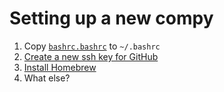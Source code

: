 # Setting up a new compy

1. Copy [`bashrc.bashrc`](https://raw.githubusercontent.com/ericsoco/dotfiles/master/bashrc.bashrc) to `~/.bashrc`
2. [Create a new ssh key for GitHub](https://help.github.com/en/github/authenticating-to-github/adding-a-new-ssh-key-to-your-github-account)
3. [Install Homebrew](https://brew.sh/)
4. What else?
